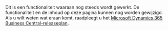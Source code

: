 Dit is een functionaliteit waaraan nog steeds wordt gewerkt. De functionaliteit en de inhoud op deze pagina kunnen nog worden gewijzigd. Als u wilt weten wat eraan komt, raadpleegt u het [Microsoft Dynamics 365 Business Central-releaseplan](/dynamics365/release-plans/).